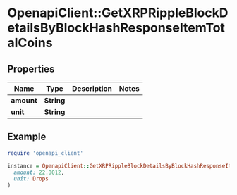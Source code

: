 # OpenapiClient::GetXRPRippleBlockDetailsByBlockHashResponseItemTotalCoins

## Properties

| Name | Type | Description | Notes |
| ---- | ---- | ----------- | ----- |
| **amount** | **String** |  |  |
| **unit** | **String** |  |  |

## Example

```ruby
require 'openapi_client'

instance = OpenapiClient::GetXRPRippleBlockDetailsByBlockHashResponseItemTotalCoins.new(
  amount: 22.0012,
  unit: Drops
)
```

